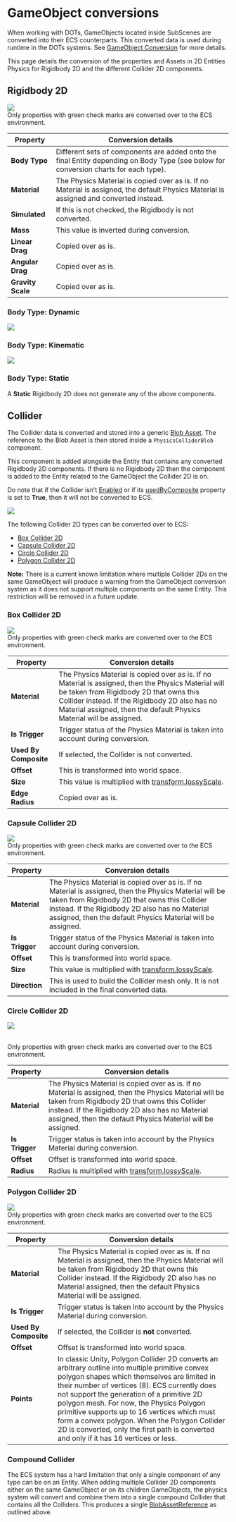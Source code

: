 # GameObject conversions

When working with DOTs, GameObjects located inside SubScenes are converted into their ECS counterparts. This converted data is used during runtime in the DOTs systems. See [GameObject Conversion](https://docs.unity3d.com/Packages/com.unity.entities@0.14/manual/gp_overview.html#gameobject-conversion) for more details.

This page details the conversion of the properties and Assets in 2D Entities Physics for Rigidbody 2D and the different Collider 2D components.

## Rigidbody 2D

![](images/RigidBody_property_conversion.png)<br/> Only properties with green check marks are converted over to the ECS environment.

| Property          | Conversion details                                           |
| ----------------- | ------------------------------------------------------------ |
| **Body Type**     | Different sets of components are added onto the final Entity depending on Body Type (see below for conversion charts for each type). |
| **Material**      | The Physics Material is copied over as is. If no Material is assigned, the default Physics Material is assigned and converted instead. |
| **Simulated**     | If this is not checked, the Rigidbody is not converted.      |
| **Mass**          | This value is inverted during conversion.                    |
| **Linear Drag**   | Copied over as is.                                           |
| **Angular Drag**  | Copied over as is.                                           |
| **Gravity Scale** | Copied over as is.                                           |

### Body Type: Dynamic

![](images/BodyTypeDynamic_chart.png)

### Body Type: Kinematic

![](images/BodyTypeKinematic_chart.png)

### Body Type: Static

A **Static** Rigidbody 2D does not generate any of the above components.

## Collider

The Collider data is converted and stored into a generic [Blob Asset](https://docs.unity3d.com/Packages/com.unity.entities@0.14/manual/ecs_components.html). The reference to the Blob Asset is then stored inside a `PhysicsColliderBlob` component. 

This component is added alongside the Entity that contains any converted Rigidbody 2D components. If there is no Rigidbody 2D then the component is added to the Entity related to the GameObject the Collider 2D is on.

Do note that if the Collider isn’t [Enabled](https://docs.unity3d.com/ScriptReference/Behaviour-enabled.html) or if its [usedByComposite](https://docs.unity3d.com/ScriptReference/Collider2D-usedByComposite.html) property is set to **True**, then it will not be converted to ECS.

![](images/ColliderCon_chart.png)

The following Collider 2D types can be converted over to ECS:

- [Box Collider 2D](#box-collider-2d)
- [Capsule Collider 2D](#capsule-collider-2d)
- [Circle Collider 2D](#circle-collider-2d)
- [Polygon Collider 2D](#polygon-collider-2d)

**Note:** There is a current known limitation where multiple Collider 2Ds on the same GameObject will produce a warning from the GameObject conversion system as it does not support multiple components on the same Entity. This restriction will be removed in a future update.

### Box Collider 2D

![](images/BoxCollider_properties.png)<br/>Only properties with green check marks are converted over to the ECS environment.

| Property              | Conversion details                                           |
| --------------------- | ------------------------------------------------------------ |
| **Material**          | The Physics Material is copied over as is. If no Material is assigned, then the Physics Material will be taken from Rigidbody 2D that owns this Collider instead. If the Rigidbody 2D also has no Material assigned, then the default Physics Material will be assigned. |
| **Is Trigger**        | Trigger status of the Physics Material is taken into account during conversion. |
| **Used By Composite** | If selected, the Collider is not converted.                  |
| **Offset**            | This is transformed into world space.                        |
| **Size**              | This value is multiplied with [transform.lossyScale](https://docs.unity3d.com/ScriptReference/Transform-lossyScale.html). |
| **Edge Radius**       | Copied over as is.                                           |

### Capsule Collider 2D

![](images/CapsuleCollider_properties.png)<br/>Only properties with green check marks are converted over to the ECS environment.

| Property       | Conversion details                                           |
| -------------- | ------------------------------------------------------------ |
| **Material**   | The Physics Material is copied over as is. If no Material is assigned, then the Physics Material will be taken from Rigidbody 2D that owns this Collider instead. If the Rigidbody 2D also has no Material assigned, then the default Physics Material will be assigned. |
| **Is Trigger** | Trigger status of the Physics Material is taken into account during conversion. |
| **Offset**     | This is transformed into world space.                        |
| **Size**       | This value is multiplied with [transform.lossyScale](https://docs.unity3d.com/ScriptReference/Transform-lossyScale.html). |
| **Direction**  | This is used to build the Collider mesh only. It is not included in the final converted data. |

### Circle Collider 2D

![](images/CircleCollider_properties.png)

<br/>Only properties with green check marks are converted over to the ECS environment.

| Property       | Conversion details                                           |
| -------------- | ------------------------------------------------------------ |
| **Material**   | The Physics Material is copied over as is. If no Material is assigned, then the Physics Material will be taken from Rigidbody 2D that owns this Collider instead. If the Rigidbody 2D also has no Material assigned, then the default Physics Material will be assigned. |
| **Is Trigger** | Trigger status is taken into account by the Physics Material during conversion. |
| **Offset**     | Offset is transformed into world space.                      |
| **Radius**     | Radius is multiplied with [transform.lossyScale](https://docs.unity3d.com/ScriptReference/Transform-lossyScale.html). |

### Polygon Collider 2D

![](images/PolygonCollider_properties.png)<br/>Only properties with green check marks are converted over to the ECS environment.

| Property              | Conversion details                                           |
| --------------------- | ------------------------------------------------------------ |
| **Material**          | The Physics Material is copied over as is. If no Material is assigned, then the Physics Material will be taken from Rigidbody 2D that owns this Collider instead. If the Rigidbody 2D also has no Material assigned, then the default Physics Material will be assigned. |
| **Is Trigger**        | Trigger status is taken into account by the Physics Material during conversion. |
| **Used By Composite** | If selected, the Collider is **not** converted.              |
| **Offset**            | Offset is transformed into world space.                      |
| **Points**            | In classic Unity, Polygon Collider 2D converts an arbitrary outline into multiple primitive convex polygon shapes which themselves are limited in their number of vertices (8). ECS currently does not support the generation of a primitive 2D polygon mesh. For now, the Physics Polygon primitive supports up to 16 vertices which must form a convex polygon. When the Polygon Collider 2D is converted, only the first path is converted and only if it has 16 vertices or less. |

### Compound Collider

The ECS system has a hard limitation that only a single component of any type can be on an Entity. When adding multiple Collider 2D components either on the same GameObject or on its children GameObjects, the physics system will convert and combine them into a single compound Collider that contains all the Colliders. This produces a single [BlobAssetReference<Collider>](https://docs.unity3d.com/Packages/com.unity.entities@0.14/manual/ecs_components.html) as outlined above.